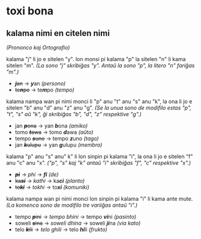 # toxi bona

## kalama nimi en citelen nimi
*(Prononco kaj Ortografio)*

kalama "j" li jo e sitelen "y". lon monsi pi kalama "p" la sitelen "n" li kama sitelen "m".
*(La sono "j" skribiĝas "y". Antaŭ la sono "p", la litero "n" fariĝas "m".)*

* ~~***j***an~~ → ***y***an *(persono)*
* ~~te***n***po~~ → te***m***po *(tempo)*

kalama nampa wan pi nimi monci li "p" anu "t" anu "s" anu "k", la ona li jo e sitelen "b" anu "d" anu "z" anu "g".
*(Se la unua sono de modifilo estas "p", "t", "s" aŭ "k", ĝi skribiĝas "b", "d", "z" respektive "g".)*

* jan ~~***p***ona~~ → yan ***b***ona *(amiko)*
* tomo ~~***t***awa~~ → tomo ***d***awa *(aŭto)*
* tempo ~~***s***uno~~ → tempo ***z***uno *(tago)*
* jan ~~***k***ulupu~~ → yan ***g***ulupu *(membro)*

kalama "p" anu "s" anu" k" li lon sinpin pi kalama "i", la ona li jo e sitelen "f" anu "c" anu "x".
*("p", "s" kaj "k" antaŭ "i" skribiĝas "f", "c" respektive "x".)*

* ~~***pi***~~ → *phi* → ***fi*** *(de)*
* ~~ka***si***~~ → *kathi* → ka***ci*** *(planto)*
* ~~to***ki***~~ → *tokhi* → to***xi*** *(komuniki)* 

kalama nampa wan pi nimi monci lon sinpin pi kalama "i" li kama ante mute.
*(La komenca sono de modifilo tre variiĝas antaŭ "i".)*

* tempo ~~***p***ini~~ → *tempo bhini* → tempo ***vi***ni *(pasinto)*
* soweli ~~***s***ina~~ → *soweli dhina* → soweli ***ji***na *(via kato)*
* telo ~~***k***ili~~ → *telo ghili* → telo ***hi***li *(frukto)*
